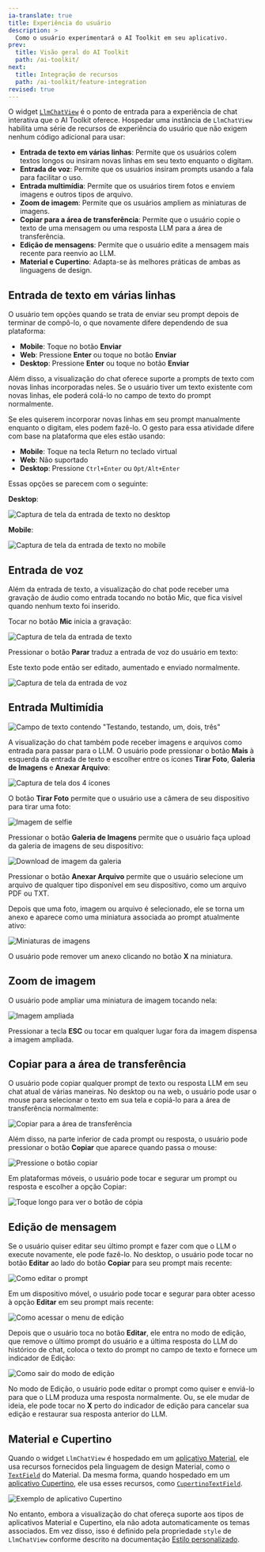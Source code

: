 ```yaml
---
ia-translate: true
title: Experiência do usuário
description: >
  Como o usuário experimentará o AI Toolkit em seu aplicativo.
prev:
  title: Visão geral do AI Toolkit
  path: /ai-toolkit/
next:
  title: Integração de recursos
  path: /ai-toolkit/feature-integration
revised: true
---
```


O widget [`LlmChatView`][] é o ponto de entrada para a
experiência de chat interativa que o AI Toolkit oferece.
Hospedar uma instância de `LlmChatView` habilita uma
série de recursos de experiência do usuário que não exigem
nenhum código adicional para usar:

*   **Entrada de texto em várias linhas**: Permite que os
    usuários colem textos longos ou insiram novas linhas em seu texto enquanto o digitam.
*   **Entrada de voz**: Permite que os usuários insiram
    prompts usando a fala para facilitar o uso.
*   **Entrada multimídia**: Permite que os usuários tirem
    fotos e enviem imagens e outros tipos de arquivo.
*   **Zoom de imagem**: Permite que os usuários ampliem as miniaturas de imagens.
*   **Copiar para a área de transferência**: Permite que o
    usuário copie o texto de uma mensagem ou uma resposta LLM para a área de transferência.
*   **Edição de mensagens**: Permite que o usuário edite a
    mensagem mais recente para reenvio ao LLM.
*   **Material e Cupertino**: Adapta-se às melhores práticas
    de ambas as linguagens de design.

[`LlmChatView`]: {{site.pub-api}}/flutter_ai_toolkit/latest/flutter_ai_toolkit/LlmChatView-class.html

## Entrada de texto em várias linhas

O usuário tem opções quando se trata de enviar
seu prompt depois de terminar de compô-lo,
o que novamente difere dependendo de sua plataforma:

*   **Mobile**: Toque no botão **Enviar**
*   **Web**: Pressione **Enter** ou toque no botão **Enviar**
*   **Desktop**: Pressione **Enter** ou toque no botão **Enviar**

Além disso, a visualização do chat oferece suporte a prompts
de texto com novas linhas incorporadas neles. Se o usuário
tiver um texto existente com novas linhas, ele poderá colá-lo
no campo de texto do prompt normalmente.

Se eles quiserem incorporar novas linhas em seu prompt
manualmente enquanto o digitam, eles podem fazê-lo.
O gesto para essa atividade difere com base na
plataforma que eles estão usando:

*   **Mobile**: Toque na tecla Return no teclado virtual
*   **Web**: Não suportado
*   **Desktop**: Pressione `Ctrl+Enter` ou `Opt/Alt+Enter`

Essas opções se parecem com o seguinte:

**Desktop**:

![Captura de tela da entrada de texto no desktop](/assets/images/docs/ai-toolkit/desktop-enter-text.png)

**Mobile**:

![Captura de tela da entrada de texto no mobile](/assets/images/docs/ai-toolkit/mobile-enter-text.png)

## Entrada de voz

Além da entrada de texto, a visualização do chat pode receber
uma gravação de áudio como entrada tocando no botão Mic,
que fica visível quando nenhum texto foi inserido.

Tocar no botão **Mic** inicia a gravação:

![Captura de tela da entrada de texto](/assets/images/docs/ai-toolkit/enter-textfield.png)

Pressionar o botão **Parar** traduz a entrada de voz do usuário em texto:

Este texto pode então ser editado, aumentado e enviado normalmente.

![Captura de tela da entrada de voz](/assets/images/docs/ai-toolkit/enter-voice-into-textfield.png)

## Entrada Multimídia

![Campo de texto contendo "Testando, testando, um, dois, três"](/assets/images/docs/ai-toolkit/multi-media-testing-testing.png)

A visualização do chat também pode receber imagens e arquivos como
entrada para passar para o LLM. O usuário pode pressionar
o botão **Mais** à esquerda da entrada de texto e escolher entre
os ícones **Tirar Foto**, **Galeria de Imagens** e **Anexar Arquivo**:

![Captura de tela dos 4 ícones](/assets/images/docs/ai-toolkit/multi-media-icons.png)

O botão **Tirar Foto** permite que o usuário use a câmera de seu dispositivo para tirar uma foto:

![Imagem de selfie](/assets/images/docs/ai-toolkit/selfie.png)

Pressionar o botão **Galeria de Imagens** permite que o
usuário faça upload da galeria de imagens de seu dispositivo:

![Download de imagem da galeria](/assets/images/docs/ai-toolkit/download-from-gallery.png)

Pressionar o botão **Anexar Arquivo** permite que o usuário selecione um
arquivo de qualquer tipo disponível em seu dispositivo, como um arquivo PDF ou TXT.

Depois que uma foto, imagem ou arquivo é selecionado, ele se torna um anexo e aparece como uma miniatura associada ao prompt atualmente ativo:

![Miniaturas de imagens](/assets/images/docs/ai-toolkit/image-thumbnails.png)

O usuário pode remover um anexo clicando no botão
**X** na miniatura.

## Zoom de imagem

O usuário pode ampliar uma miniatura de imagem tocando nela:

![Imagem ampliada](/assets/images/docs/ai-toolkit/image-zoom.png)

Pressionar a tecla **ESC** ou tocar em qualquer lugar
fora da imagem dispensa a imagem ampliada.

## Copiar para a área de transferência

O usuário pode copiar qualquer prompt de texto ou resposta LLM
em seu chat atual de várias maneiras. No desktop ou na
web, o usuário pode usar o mouse para selecionar o texto em
sua tela e copiá-lo para a área de transferência
normalmente:

![Copiar para a área de transferência](/assets/images/docs/ai-toolkit/copy-to-clipboard.png)

Além disso, na parte inferior de cada prompt ou resposta,
o usuário pode pressionar o botão **Copiar** que aparece
quando passa o mouse:

![Pressione o botão copiar](/assets/images/docs/ai-toolkit/chatbot-prompt.png)

Em plataformas móveis, o usuário pode tocar e segurar um prompt ou resposta e escolher a opção Copiar:

![Toque longo para ver o botão de cópia](/assets/images/docs/ai-toolkit/long-tap-choose-copy.png)

## Edição de mensagem

Se o usuário quiser editar seu último prompt
e fazer com que o LLM o execute novamente,
ele pode fazê-lo. No desktop,
o usuário pode tocar no botão **Editar** ao lado do
botão **Copiar** para seu prompt mais recente:

![Como editar o prompt](/assets/images/docs/ai-toolkit/how-to-edit-prompt.png)

Em um dispositivo móvel, o usuário pode tocar e segurar
para obter acesso à opção **Editar** em seu prompt mais recente:

![Como acessar o menu de edição](/assets/images/docs/ai-toolkit/accessing-edit-menu.png)

Depois que o usuário toca no botão **Editar**, ele entra
no modo de edição, que remove o último prompt do usuário
e a última resposta do LLM do histórico de chat,
coloca o texto do prompt no campo de texto e fornece
um indicador de Edição:

![Como sair do modo de edição](/assets/images/docs/ai-toolkit/how-to-exit-editing-mode.png)

No modo de Edição, o usuário pode editar o prompt como
quiser e enviá-lo para que o LLM produza uma resposta
normalmente. Ou, se ele mudar de ideia, ele pode tocar no
**X** perto do indicador de edição para cancelar sua edição
e restaurar sua resposta anterior do LLM.

## Material e Cupertino

Quando o widget `LlmChatView` é hospedado em um
[aplicativo Material][], ele usa recursos fornecidos
pela linguagem de design Material, como o [`TextField`][]
do Material. Da mesma forma, quando hospedado em um
[aplicativo Cupertino][], ele usa esses recursos, como [`CupertinoTextField`][].

![Exemplo de aplicativo Cupertino](/assets/images/docs/ai-toolkit/cupertino-chat-app.png)

No entanto, embora a visualização do chat ofereça suporte aos tipos de
aplicativos Material e Cupertino, ela não adota automaticamente os temas associados.
Em vez disso, isso é definido pela propriedade `style`
de `LlmChatView` conforme descrito na documentação [Estilo personalizado][].

[aplicativo Cupertino]: {{site.api}}/flutter/cupertino/CupertinoApp-class.html
[`CupertinoTextField`]: {{site.api}}/flutter/cupertino/CupertinoTextField-class.html
[Estilo personalizado]: /ai-toolkit/feature-integration#estilo-personalizado
[aplicativo Material]: {{site.api}}/flutter/material/MaterialApp-class.html
[`TextField`]: {{site.api}}/flutter/material/TextField-class.html

